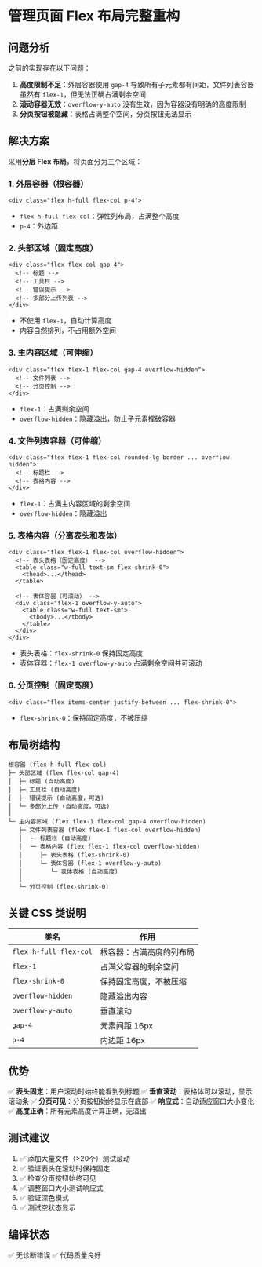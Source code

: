 # 管理页面 Flex 布局完整重构

## 问题分析

之前的实现存在以下问题：

1. **高度限制不足**：外层容器使用 `gap-4` 导致所有子元素都有间距，文件列表容器虽然有 `flex-1`，但无法正确占满剩余空间
2. **滚动容器无效**：`overflow-y-auto` 没有生效，因为容器没有明确的高度限制
3. **分页按钮被隐藏**：表格占满整个空间，分页按钮无法显示

## 解决方案

采用**分层 Flex 布局**，将页面分为三个区域：

### 1. 外层容器（根容器）
```svelte
<div class="flex h-full flex-col p-4">
```
- `flex h-full flex-col`：弹性列布局，占满整个高度
- `p-4`：外边距

### 2. 头部区域（固定高度）
```svelte
<div class="flex flex-col gap-4">
  <!-- 标题 -->
  <!-- 工具栏 -->
  <!-- 错误提示 -->
  <!-- 多部分上传列表 -->
</div>
```
- 不使用 `flex-1`，自动计算高度
- 内容自然排列，不占用额外空间

### 3. 主内容区域（可伸缩）
```svelte
<div class="flex flex-1 flex-col gap-4 overflow-hidden">
  <!-- 文件列表 -->
  <!-- 分页控制 -->
</div>
```
- `flex-1`：占满剩余空间
- `overflow-hidden`：隐藏溢出，防止子元素撑破容器

### 4. 文件列表容器（可伸缩）
```svelte
<div class="flex flex-1 flex-col rounded-lg border ... overflow-hidden">
  <!-- 标题栏 -->
  <!-- 表格内容 -->
</div>
```
- `flex-1`：占满主内容区域的剩余空间
- `overflow-hidden`：隐藏溢出

### 5. 表格内容（分离表头和表体）
```svelte
<div class="flex flex-1 flex-col overflow-hidden">
  <!-- 表头表格（固定高度） -->
  <table class="w-full text-sm flex-shrink-0">
    <thead>...</thead>
  </table>

  <!-- 表体容器（可滚动） -->
  <div class="flex-1 overflow-y-auto">
    <table class="w-full text-sm">
      <tbody>...</tbody>
    </table>
  </div>
</div>
```
- 表头表格：`flex-shrink-0` 保持固定高度
- 表体容器：`flex-1 overflow-y-auto` 占满剩余空间并可滚动

### 6. 分页控制（固定高度）
```svelte
<div class="flex items-center justify-between ... flex-shrink-0">
```
- `flex-shrink-0`：保持固定高度，不被压缩

## 布局树结构

```
根容器 (flex h-full flex-col)
├─ 头部区域 (flex flex-col gap-4)
│  ├─ 标题 (自动高度)
│  ├─ 工具栏 (自动高度)
│  ├─ 错误提示 (自动高度，可选)
│  └─ 多部分上传 (自动高度，可选)
│
└─ 主内容区域 (flex flex-1 flex-col gap-4 overflow-hidden)
   ├─ 文件列表容器 (flex flex-1 flex-col overflow-hidden)
   │  ├─ 标题栏 (自动高度)
   │  └─ 表格内容 (flex flex-1 flex-col overflow-hidden)
   │     ├─ 表头表格 (flex-shrink-0)
   │     └─ 表体容器 (flex-1 overflow-y-auto)
   │        └─ 表体表格 (自动高度)
   │
   └─ 分页控制 (flex-shrink-0)
```

## 关键 CSS 类说明

| 类名 | 作用 |
|------|------|
| `flex h-full flex-col` | 根容器：占满高度的列布局 |
| `flex-1` | 占满父容器的剩余空间 |
| `flex-shrink-0` | 保持固定高度，不被压缩 |
| `overflow-hidden` | 隐藏溢出内容 |
| `overflow-y-auto` | 垂直滚动 |
| `gap-4` | 元素间距 16px |
| `p-4` | 内边距 16px |

## 优势

✅ **表头固定**：用户滚动时始终能看到列标题
✅ **垂直滚动**：表格体可以滚动，显示滚动条
✅ **分页可见**：分页按钮始终显示在底部
✅ **响应式**：自动适应窗口大小变化
✅ **高度正确**：所有元素高度计算正确，无溢出

## 测试建议

1. ✅ 添加大量文件（>20个）测试滚动
2. ✅ 验证表头在滚动时保持固定
3. ✅ 检查分页按钮始终可见
4. ✅ 调整窗口大小测试响应式
5. ✅ 验证深色模式
6. ✅ 测试空状态显示

## 编译状态

✅ 无诊断错误
✅ 代码质量良好

